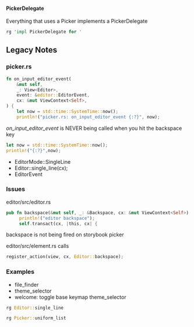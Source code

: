 
#### PickerDelegate

Everything that uses a Picker implements a PickerDelegate

```rust
rg 'impl PickerDelegate for '
```

## Legacy Notes

### picker.rs

```rust
fn on_input_editor_event(
    &mut self,
    _: View<Editor>,
    event: &editor::EditorEvent,
    cx: &mut ViewContext<Self>,
) {
    let now = std::time::SystemTime::now();
    println!("picker.rs: on_input_editor_event {:?}", now);
```

*on_input_editor_event* is NEVER being called when you hit the backspace key

```rust
let now = std::time::SystemTime::now();
println!("{:?}",now);
```

- EditorMode::SingleLine
- Editor::single_line(cx);
- EditorEvent

### Issues

editor/src/editor.rs

```rust
pub fn backspace(&mut self, _: &Backspace, cx: &mut ViewContext<Self>) {
     println!("editor backspace");
     self.transact(cx, |this, cx| {
```

backspace is not being fired on storybook picker

editor/src/element.rs calls

```rust
register_action(view, cx, Editor::backspace);
```

### Examples

- file_finder
- theme_selector
- welcome: toggle base keymap theme_selector

```rust
rg Editor::single_line
```

```rust
rg Picker::uniform_list
```
